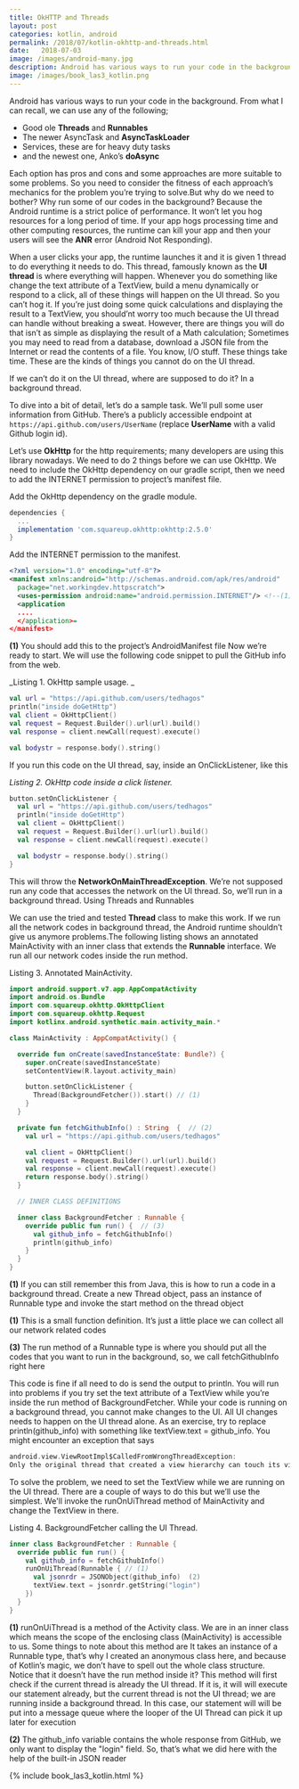```yaml
---
title: OkHTTP and Threads
layout: post
categories: kotlin, android
permalink: /2018/07/kotlin-okhttp-and-threads.html
date:   2018-07-03 
image: /images/android-many.jpg
description: Android has various ways to run your code in the background. From what I can recall, we can use Threads, Handers, Messages, AsyncTask and many others
image: /images/book_las3_kotlin.png
---
```


Android has various ways to run your code in the background. From what I can recall, we can use any of the following;

* Good ole **Threads** and **Runnables**
* The newer AsyncTask and **AsyncTaskLoader**
* Services, these are for heavy duty tasks
* and the newest one, Anko’s **doAsync**

Each option has pros and cons and some approaches are more suitable to some problems. So you need to consider the fitness of each approach’s mechanics for the problem you’re trying to solve.But why do we need to bother? Why run some of our codes in the background? Because the Android runtime is a strict police of performance. It won’t let you hog resources for a long period of time. If your app hogs processing time and other computing resources, the runtime can kill your app and then your users will see the **ANR** error (Android Not Responding).

When a user clicks your app, the runtime launches it and it is given 1 thread to do everything it needs to do. This thread, famously known as the **UI thread** is where everything will happen. Whenever you do something like change the text attribute of a TextView, build a menu dynamically or respond to a click, all of these things will happen on the UI thread. So you can’t hog it. If you’re just doing some quick calculations and displaying the result to a TextView, you should’nt worry too much because the UI thread can handle without breaking a sweat. However, there are things you will do that isn’t as simple as displaying the result of a Math calculation; Sometimes you may need to read from a database, download a JSON file from the Internet or read the contents of a file. You know, I/O stuff. These things take time. These are the kinds of things you cannot do on the UI thread.


If we can’t do it on the UI thread, where are supposed to do it? In a background thread.


To dive into a bit of detail, let’s do a sample task. We’ll pull some user information from GitHub. There’s a publicly accessible endpoint at `https://api.github.com/users/UserName` (replace **UserName** with a valid Github login id).


Let’s use **OkHttp** for the http requirements; many developers are using this library nowadays.
We need to do 2 things before we can use OkHttp. We need to include the OkHttp dependency on our gradle script, then we need to add the INTERNET permission to project’s manifest file.

Add the OkHttp dependency on the gradle module. 

```gradle
dependencies {
  ...
  implementation 'com.squareup.okhttp:okhttp:2.5.0'
}
```

Add the INTERNET permission to the manifest. 

```xml
<?xml version="1.0" encoding="utf-8"?>
<manifest xmlns:android="http://schemas.android.com/apk/res/android"
  package="net.workingdev.httpscratch">
  <uses-permission android:name="android.permission.INTERNET"/> <!--(1)--> 
  <application
  ....
  </application>=
</manifest>
```

**(1)** You should add this to the project’s AndroidManifest file
Now we’re ready to start. We will use the following code snippet to pull the GitHub info from the web.

_Listing 1. OkHttp sample usage. _
```kotlin
val url = "https://api.github.com/users/tedhagos"
println("inside doGetHttp")
val client = OkHttpClient()
val request = Request.Builder().url(url).build()
val response = client.newCall(request).execute()

val bodystr = response.body().string()
```

If you run this code on the UI thread, say, inside an OnClickListener, like this

_Listing 2. OkHttp code inside a click listener._ 
```kotlin
button.setOnClickListener {
  val url = "https://api.github.com/users/tedhagos"
  println("inside doGetHttp")
  val client = OkHttpClient()
  val request = Request.Builder().url(url).build()
  val response = client.newCall(request).execute()

  val bodystr = response.body().string()
}
```

This will throw the **NetworkOnMainThreadException**. We’re not supposed run any code that accesses the network on the UI thread. So, we’ll run in a background thread.
Using Threads and Runnables

We can use the tried and tested **Thread** class to make this work. If we run all the network codes in background thread, the Android runtime shouldn’t give us anymore problems.The following listing shows an annotated MainActivity with an inner class that extends the **Runnable** interface. We run all our network codes inside the run method.

Listing 3. Annotated MainActivity.
```kotlin  
import android.support.v7.app.AppCompatActivity
import android.os.Bundle
import com.squareup.okhttp.OkHttpClient
import com.squareup.okhttp.Request
import kotlinx.android.synthetic.main.activity_main.*

class MainActivity : AppCompatActivity() {

  override fun onCreate(savedInstanceState: Bundle?) {
    super.onCreate(savedInstanceState)
    setContentView(R.layout.activity_main)

    button.setOnClickListener {
      Thread(BackgroundFetcher()).start() // (1)
    }
  }

  private fun fetchGithubInfo() : String  {  // (2)
    val url = "https://api.github.com/users/tedhagos"

    val client = OkHttpClient()
    val request = Request.Builder().url(url).build()
    val response = client.newCall(request).execute()
    return response.body().string()
  }

  // INNER CLASS DEFINITIONS

  inner class BackgroundFetcher : Runnable {
    override public fun run() {  // (3)
      val github_info = fetchGithubInfo()
      println(github_info)
    }
  }
}
```

**(1)** If you can still remember this from Java, this is how to run a code in a background thread. Create a new Thread object, pass an instance of Runnable type and invoke the start method on the thread object

**(1)** This is a small function definition. It’s just a little place we can collect all our network related codes

**(3)** The run method of a Runnable type is where you should put all the codes that you want to run in the background, so, we call fetchGithubInfo right here

This code is fine if all need to do is send the output to println. You will run into problems if you try set the text attribute of a TextView while you’re inside the run method of BackgroundFetcher. While your code is running on a background thread, you cannot make changes to the UI. All UI changes needs to happen on the UI thread alone. As an exercise, try to replace println(github_info) with something like textView.text = github_info. You might encounter an exception that says

```kotlin
android.view.ViewRootImpl$CalledFromWrongThreadException:
Only the original thread that created a view hierarchy can touch its views
```

To solve the problem, we need to set the TextView while we are running on the UI thread. There are a couple of ways to do this but we’ll use the simplest. We'll invoke the runOnUiThread method of MainActivity and change the TextView in there.

Listing 4. BackgroundFetcher calling the UI Thread.  
```kotlin
inner class BackgroundFetcher : Runnable {
  override public fun run() {
    val github_info = fetchGithubInfo()
    runOnUiThread(Runnable { // (1)
      val jsonrdr = JSONObject(github_info)  (2)
      textView.text = jsonrdr.getString("login")
    })
  }
}
```
**(1)** runOnUiThread is a method of the Activity class. We are in an inner class which means the scope of the enclosing class (MainActivity) is accessible to us. Some things to note about this method are
It takes an instance of a Runnable type, that’s why I created an anonymous class here, and because of Kotlin’s magic, we don’t have to spell out the whole class structure. Notice that it doesn’t have the run method inside it?
This method will first check if the current thread is already the UI thread. If it is, it will will execute our statement already, but the current thread is not the UI thread; we are running inside a background thread. In this case, our statement will will be put into a message queue where the looper of the UI Thread can pick it up later for execution

**(2)** The github_info variable contains the whole response from GitHub, we only want to display the "login" field. So, that’s what we did here with the help of the built-in JSON reader

{% include book_las3_kotlin.html %}